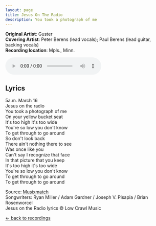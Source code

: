 ```yaml
---
layout: page
title: Jesus On The Radio
description: You took a photograph of me
---
```

**Original Artist**: Guster<br>
**Covering Artist**: Peter Berens (lead vocals); Paul Berens (lead guitar, backing vocals)<br>
**Recording location**: Mpls., Minn.

<audio id="player" controls>
  <source src="/assets/songs/jesus.radio.mp3" type="audio/mp3" />
</audio>

## Lyrics
5a.m. March 16<br>
Jesus on the radio<br>
You took a photograph of me<br>
On your yellow bucket seat<br>
It's too high it's too wide<br>
You're so low you don't know<br>
To get through to go around<br>
So don't look back<br>
There ain't nothing there to see<br>
Was once like you<br>
Can't say I recognize that face<br>
In that picture that you keep<br>
It's too high it's too wide<br>
You're so low you don't know<br>
To get through to go around<br>
To get through to go around

<span class="muted small">Source: </span><a class="muted small" href="https://www.musixmatch.com/lyrics/Guster/Jesus-on-the-Radio" target="_blank">Musixmatch</a><br>
<span class="muted small">Songwriters: Ryan Miller / Adam Gardner / Joseph V. Pisapia / Brian Rosenworcel</span><br>
<span class="muted small">Jesus on the Radio lyrics © Low Crawl Music</span>

<p><a class="muted small" href="/recordings/">← back to recordings</a>